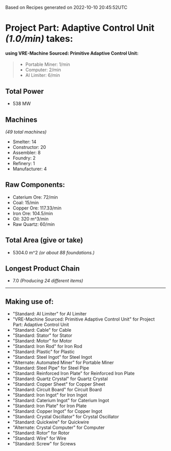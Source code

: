 Based on Recipes generated on 2022-10-10 20:45:52UTC
# Project Part: Adaptive Control Unit *(1.0/min)* takes:
#### using VRE-Machine Sourced: Primitive Adaptive Control Unit:
> *  Portable Miner: 1/min
> *  Computer: 2/min
> *  AI Limiter: 6/min


## Total Power
*  538 MW

## Machines
*(49 total machines)*
* Smelter: 14
* Constructor: 20
* Assembler: 8
* Foundry: 2
* Refinery: 1
* Manufacturer: 4

## Raw Components:
* Caterium Ore: 72/min
* Coal: 15/min
* Copper Ore: 117.33/min
* Iron Ore: 104.5/min
* Oil: 320 m^3/min
* Raw Quartz: 60/min

## Total Area (give or take)
*  5304.0 m^2
*(or about 88 foundations.)*

## Longest Product Chain
*  7.0
*(Producing 24 different items)*

------

## Making use of:
* "Standard: AI Limiter" for AI Limiter
* "VRE-Machine Sourced: Primitive Adaptive Control Unit" for Project Part: Adaptive Control Unit
* "Standard: Cable" for Cable
* "Standard: Stator" for Stator
* "Standard: Motor" for Motor
* "Standard: Iron Rod" for Iron Rod
* "Standard: Plastic" for Plastic
* "Standard: Steel Ingot" for Steel Ingot
* "Alternate: Automated Miner" for Portable Miner
* "Standard: Steel Pipe" for Steel Pipe
* "Standard: Reinforced Iron Plate" for Reinforced Iron Plate
* "Standard: Quartz Crystal" for Quartz Crystal
* "Standard: Copper Sheet" for Copper Sheet
* "Standard: Circuit Board" for Circuit Board
* "Standard: Iron Ingot" for Iron Ingot
* "Standard: Caterium Ingot" for Caterium Ingot
* "Standard: Iron Plate" for Iron Plate
* "Standard: Copper Ingot" for Copper Ingot
* "Standard: Crystal Oscillator" for Crystal Oscillator
* "Standard: Quickwire" for Quickwire
* "Alternate: Crystal Computer" for Computer
* "Standard: Rotor" for Rotor
* "Standard: Wire" for Wire
* "Standard: Screw" for Screws